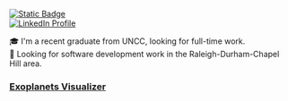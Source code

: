 [![Static Badge](https://img.shields.io/badge/Portfolio-purple)](https://mlasala45.github.io)
<br>
[![LinkedIn Profile](https://img.shields.io/badge/-LinkedIn-2867B2?logo=linkedin)](https://www.linkedin.com/in/micah-lasala/)

🎓 I'm a recent graduate from UNCC, looking for full-time work.<br>
💼 Looking for software development work in the Raleigh-Durham-Chapel Hill area.

### [Exoplanets Visualizer](https://mlasala45.github.io/exoplanets-visualizer/)
